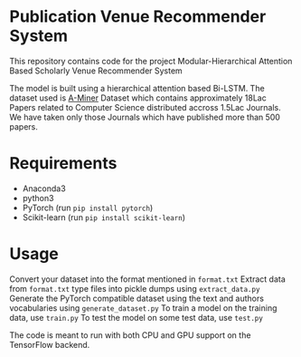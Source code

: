 # Publication Venue Recommender System
This repository contains code for the project Modular-Hierarchical Attention Based Scholarly Venue Recommender System

The model is built using a hierarchical attention based Bi-LSTM. The dataset used is [A-Miner](https://aminer.org/billboard/aminernetwork) Dataset which contains approximately 18Lac Papers related to Computer Science distributed accross 1.5Lac Journals.
We have taken only those Journals which have published more than 500 papers. 

# Requirements
* Anaconda3
* python3
* PyTorch (run `pip install pytorch`)
* Scikit-learn (run `pip install scikit-learn`)

# Usage
Convert your dataset into the format mentioned in `format.txt`
Extract data from `format.txt` type files into pickle dumps using `extract_data.py`
Generate the PyTorch compatible dataset using the text and authors vocabularies using `generate_dataset.py`
To train a model on the training data, use `train.py`
To test the model on some test data, use `test.py`

The code is meant to run with both CPU and GPU support on the TensorFlow backend. 